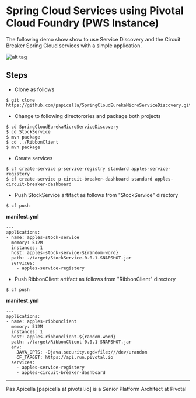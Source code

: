 <h1>Spring Cloud Services using Pivotal Cloud Foundry (PWS Instance)</h1>

The following demo show show to use Service Discovery and the Circuit Breaker Spring Cloud services with a simple application.

![alt tag](https://dl.dropboxusercontent.com/u/15829935/platform-demos/images/piv-springcloud-eureka-1.png)

<h2> Steps </h2>

- Clone as follows

```
$ git clone https://github.com/papicella/SpringCloudEurekaMicroServiceDiscovery.git
```

- Change to following directorories and package both projects

```
$ cd SpringCloudEurekaMicroServiceDiscovery
$ cd StockService
$ mvn package
$ cd ../RibbonClient
$ mvn package
```

- Create services

```
$ cf create-service p-service-registry standard apples-service-registery
$ cf create-service p-circuit-breaker-dashboard standard apples-circuit-breaker-dashboard
```

- Push StockService artifact as follows from "StockService" directory

```
$ cf push
```

**manifest.yml**

```
---
applications:
- name: apples-stock-service
  memory: 512M
  instances: 1
  host: apples-stock-service-${random-word}
  path: ./target/StockService-0.0.1-SNAPSHOT.jar
  services:
    - apples-service-registery
```

- Push RibbonClient artifact as follows from "RibbonClient" directory

```
$ cf push
```

**manifest.yml**

```
---
applications:
- name: apples-ribbonclient
  memory: 512M
  instances: 1
  host: apples-ribbonclient-${random-word}
  path: ./target/RibbonClient-0.0.1-SNAPSHOT.jar
  env:
    JAVA_OPTS: -Djava.security.egd=file:///dev/urandom
    CF_TARGET: https://api.run.pivotal.io
  services:
    - apples-service-registery
    - apples-circuit-breaker-dashboard
```

<hr />

Pas Apicella [papicella at pivotal.io] is a Senior Platform Architect at Pivotal